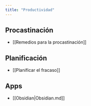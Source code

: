 ```yaml
---
title: "Productividad"
---
```


## Procastinación
- [[Remedios para la procastinación]]

## Planificación
- [[Planificar el fracaso]]

## Apps
- [[Obsidian|Obsidian.md]]